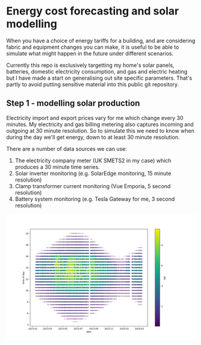 # Energy cost forecasting and solar modelling

When you have a choice of energy tariffs for a building, and are considering fabric and equipment changes you can make,
it is useful to be able to simulate what might happen in the future under different scenarios.

Currently this repo is exclusively targetting my home's solar panels, batteries, domestic electricity consumption,
and gas and electric heating but I have made a start on generalising out site specific parameters. That's partly
to avoid putting sensitive material into this public git repository.

## Step 1 - modelling solar production

Electricity import and export prices vary for me which change every 30 minutes. My electricity and gas billing metering also
captures incoming and outgoing at 30 minute resolution. So to simulate this we need to know when during the day we'll get
energy, down to at least 30 minute resolution.

There are a number of data sources we can use:

1. The electricity company meter (UK SMETS2 in my case) which produces a 30 minute time series.
2. Solar inverter monitoring (e.g. SolarEdge monitoring, 15 minute resolution)
3. Clamp transformer current monitoring (Vue Emporia, 5 second resolution)
4. Battery system monitoring (e.g. Tesla Gateway for me, 3 second resolution)


![time series](solartimes.png)

